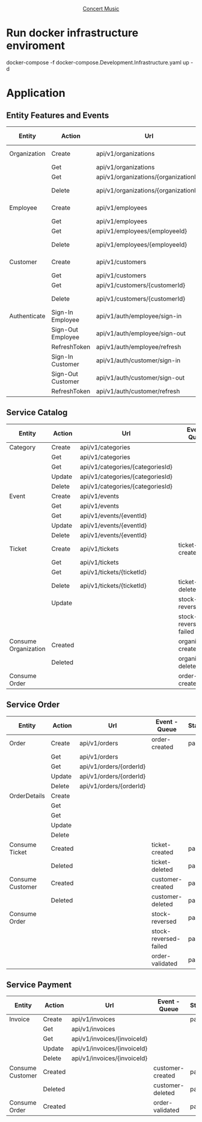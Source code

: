 <p align="center">
  <a href="#bulb-about">Concert Music</a>
</p>

# Run docker infrastructure enviroment
docker-compose -f docker-compose.Development.Infrastructure.yaml up -d

# Application
## Entity Features and Events

| Entity        | Action           | Url                                                | Event - Queue          | Status  |
|---------------|------------------|----------------------------------------------------|------------------------|---------|
| Organization  | Create           | api/v1/organizations                               | organization-created   | pass    |
|               | Get              | api/v1/organizations                               |                        | pass    |
|               | Get              | api/v1/organizations/{organizationId}              |                        | pass    |
|               | Delete           | api/v1/organizations/{organizationId}              | organization-deleted   | pass    |
| Employee      | Create           | api/v1/employees                                   | employee-created       | pass    |
|               | Get              | api/v1/employees                                   |                        |         |
|               | Get              | api/v1/employees/{employeeId}                      |                        | pass    |
|               | Delete           | api/v1/employees/{employeeId}                      | employee-deleted       | pass    |
| Customer      | Create           | api/v1/customers                                   | customer-created       | pass    |
|               | Get              | api/v1/customers                                   |                        | pass    |
|               | Get              | api/v1/customers/{customerId}                      |                        | pass    |
|               | Delete           | api/v1/customers/{customerId}                      | customer-deleted       | pass    |
| Authenticate  | Sign-In Employee | api/v1/auth/employee/sign-in                       |                        | pass    |
|               | Sign-Out Employee| api/v1/auth/employee/sign-out                      |                        | pass    |
|               | RefreshToken     | api/v1/auth/employee/refresh                       |                        | pass    |
|               | Sign-In Customer | api/v1/auth/customer/sign-in                       |                        | pass    |
|               | Sign-Out Customer| api/v1/auth/customer/sign-out                      |                        | pass    |
|               | RefreshToken     | api/v1/auth/customer/refresh                       |                        | pass    |

## Service Catalog

| Entity              | Action           | Url                                                | Event - Queue          | Status  |
|---------------------|------------------|----------------------------------------------------|------------------------|---------|
| Category            | Create           | api/v1/categories                                  |                        | pass    |
|                     | Get              | api/v1/categories                                  |                        | pass    |
|                     | Get              | api/v1/categories/{categoriesId}                   |                        | pass    |
|                     | Update           | api/v1/categories/{categoriesId}                   |                        | pass    |
|                     | Delete           | api/v1/categories/{categoriesId}                   |                        | pass    |
| Event		          | Create           | api/v1/events									  |                        | pass    |
|                     | Get              | api/v1/events									  |                        | pass	 |
|                     | Get              | api/v1/events/{eventId}							  |                        | pass	 |
|                     | Update           | api/v1/events/{eventId}							  |                        | pass	 |
|                     | Delete           | api/v1/events/{eventId}							  |                        | pass	 |
| Ticket		      | Create           | api/v1/tickets									  | ticket-created         | pass	 |
|                     | Get              | api/v1/tickets									  |                        |   	     |
|                     | Get              | api/v1/tickets/{ticketId}						  |				           |   	     |
|                     | Delete           | api/v1/tickets/{ticketId}						  | ticket-deleted         | pass    |
|				      | Update           | 													  | stock-reversed         | pass	 |
|				      |                  | 													  | stock-reversed-failed  | pass	 |
|Consume Organization | Created          | 													  | organization-created   | pass	 |
|                     | Deleted          | 													  | organization-deleted   | pass  	 |
|Consume Order        |                  | 													  | order-created          | pass	 |

## Service Order

| Entity           | Action           | Url                                                 | Event - Queue          | Status  |
|------------------|------------------|-----------------------------------------------------|------------------------|---------|
| Order	           | Create           | api/v1/orders                                       | order-created          | pass	   |
|                  | Get              | api/v1/orders                                       |                        |		   |
|                  | Get              | api/v1/orders/{orderId}                             |                        |		   |
|                  | Update           | api/v1/orders/{orderId}                             |                        |		   |
|                  | Delete           | api/v1/orders/{orderId}                             |                        |		   |
| OrderDetails	   | Create           | 													|                        |		   |
|                  | Get              | 													|                        | 		   |
|                  | Get              | 													|                        | 		   |
|                  | Update           | 													|                        | 		   |
|                  | Delete           | 													|                        | 		   |
|Consume Ticket    | Created          | 													| ticket-created         | pass    |
|                  | Deleted          | 													| ticket-deleted         | pass    |
|Consume Customer  | Created          | 													| customer-created       | pass	   |
|                  | Deleted          | 													| customer-deleted       | pass    |
|Consume Order     |                  | 													| stock-reversed         | pass    |
|				   |                  | 													| stock-reversed-failed  | pass	   |
|				   |                  | 													| order-validated        | pass	   |



## Service Payment

| Entity           | Action           | Url                                                 | Event - Queue          | Status   |
|------------------|------------------|-----------------------------------------------------|------------------------|----------|
| Invoice	       | Create           | api/v1/invoices                                     |                        | pass	    |
|                  | Get              | api/v1/invoices                                     |                        |		    |
|                  | Get              | api/v1/invoices/{invoiceId}                         |                        |		    |
|                  | Update           | api/v1/invoices/{invoiceId}                         |                        |		    |
|                  | Delete           | api/v1/invoices/{invoiceId}                         |                        |		    |
| Consume Customer | Created          | 													| customer-created       | pass	    |
|                  | Deleted          | 													| customer-deleted       | pass     |
| Consume Order    | Created          | 													| order-validated        | pass     |


